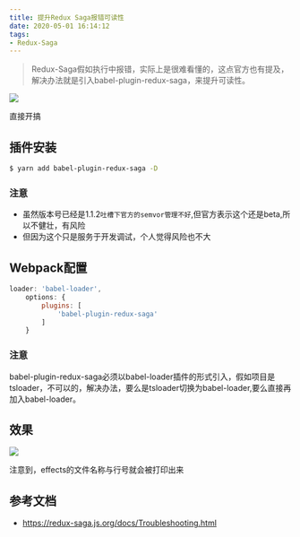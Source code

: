 ```yaml
---
title: 提升Redux Saga报错可读性
date: 2020-05-01 16:14:12
tags:
- Redux-Saga
---
```


> Redux-Saga假如执行中报错，实际上是很难看懂的，这点官方也有提及，解决办法就是引入babel-plugin-redux-saga，来提升可读性。

![](http://static.1991421.cn/2020/2020-05-01-172231.png)

直接开搞

## 插件安装

```bash
$ yarn add babel-plugin-redux-saga -D
```

### 注意
- 虽然版本号已经是1.1.2`吐槽下官方的semvor管理不好`,但官方表示这个还是beta,所以不健壮，有风险
- 但因为这个只是服务于开发调试，个人觉得风险也不大

## Webpack配置

```javascript
loader: 'babel-loader',
    options: {
        plugins: [
            'babel-plugin-redux-saga'
        ]
    }
```

### 注意
babel-plugin-redux-saga必须以babel-loader插件的形式引入，假如项目是tsloader，不可以的，解决办法，要么是tsloader切换为babel-loader,要么直接再加入babel-loader。


## 效果

![](http://static.1991421.cn/2020/2020-05-01-161716.jpeg)

注意到，effects的文件名称与行号就会被打印出来


## 参考文档
- https://redux-saga.js.org/docs/Troubleshooting.html
